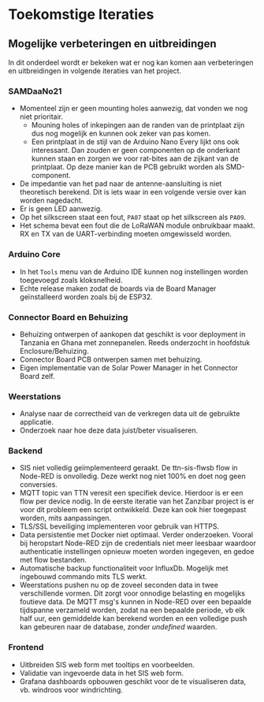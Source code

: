# Toekomstige Iteraties

## Mogelijke verbeteringen en uitbreidingen

In dit onderdeel wordt er bekeken wat er nog kan komen aan verbeteringen en uitbreidingen in volgende iteraties van het project.

### SAMDaaNo21

- Momenteel zijn er geen mounting holes aanwezig, dat vonden we nog niet prioritair.
  - Mouning holes of inkepingen aan de randen van de printplaat zijn dus nog mogelijk en kunnen ook zeker van pas komen.
  - Een printplaat in de stijl van de Arduino Nano Every lijkt ons ook interessant. Dan zouden er geen componenten op de onderkant kunnen staan en zorgen we voor rat-bites aan de zijkant van de printplaat. Op deze manier kan de PCB gebruikt worden als SMD-component.
- De impedantie van het pad naar de antenne-aansluiting is niet theoretisch berekend. Dit is iets waar in een volgende versie over kan worden nagedacht.
- Er is geen LED aanwezig.
- Op het silkscreen staat een fout, `PA07` staat op het silkscreen als `PA09`. 
- Het schema bevat een fout die de LoRaWAN module onbruikbaar maakt. RX en TX van de UART-verbinding moeten omgewisseld worden.


### Arduino Core

- In het `Tools` menu van de Arduino IDE kunnen nog instellingen worden toegevoegd zoals kloksnelheid.
- Echte release maken zodat de boards via de Board Manager geïnstalleerd worden zoals bij de ESP32.

### Connector Board en Behuizing

- Behuizing ontwerpen of aankopen dat geschikt is voor deployment in Tanzania en Ghana met zonnepanelen. Reeds onderzocht in hoofdstuk Enclosure/Behuizing.
- Connector Board PCB ontwerpen samen met behuizing.
- Eigen implementatie van de Solar Power Manager in het Connector Board zelf.

### Weerstations

- Analyse naar de correctheid van de verkregen data uit de gebruikte applicatie.
- Onderzoek naar hoe deze data juist/beter visualiseren.

### Backend

- SIS niet volledig geïmplementeerd geraakt. De ttn-sis-flwsb flow in Node-RED is onvolledig. Deze werkt nog niet 100% en doet nog geen conversies.
- MQTT topic van TTN veresit een specifiek device. Hierdoor is er een flow per device nodig. In de eerste iteratie van het Zanzibar project is er voor dit probleem een script ontwikkeld. Deze kan ook hier toegepast worden, mits aanpassingen.
- TLS/SSL beveiliging implementeren voor gebruik van HTTPS.
- Data persistentie met Docker niet optimaal. Verder onderzoeken. Vooral bij heropstart Node-RED zijn de credentials niet meer leesbaar waardoor authenticatie instellingen opnieuw moeten worden ingegeven, en gedoe met flow bestanden.
- Automatische backup functionaliteit voor InfluxDb. Mogelijk met ingebouwd commando mits TLS werkt.
- Weerstations pushen nu op de zoveel seconden data in twee verschillende vormen. Dit zorgt voor onnodige belasting en mogelijks foutieve data. De MQTT msg's kunnen in Node-RED over een bepaalde tijdspanne verzameld worden, zodat na een bepaalde periode, vb elk half uur, een gemiddelde kan berekend worden en een volledige push kan gebeuren naar de database, zonder *undefined* waarden.

### Frontend

- Uitbreiden SIS web form met tooltips en voorbeelden.
- Validatie van ingevoerde data in het SIS web form.
- Grafana dashboards opbouwen geschikt voor de te visualiseren data, vb. windroos voor windrichting.
